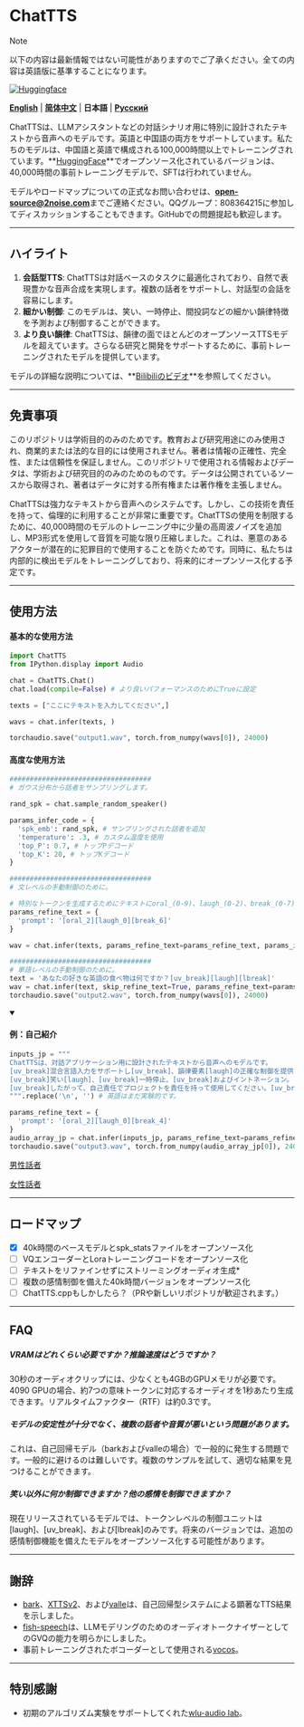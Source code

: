 # ChatTTS
> [!NOTE]
> 以下の内容は最新情報ではない可能性がありますのでご了承ください。全ての内容は英語版に基準することになります。

[![Huggingface](https://img.shields.io/badge/🤗%20-Models-yellow.svg?style=for-the-badge)](https://huggingface.co/2Noise/ChatTTS)

[**English**](../../README.md) | [**简体中文**](../cn/README.md) | **日本語** | [**Русский**](../ru/README.md)

ChatTTSは、LLMアシスタントなどの対話シナリオ用に特別に設計されたテキストから音声へのモデルです。英語と中国語の両方をサポートしています。私たちのモデルは、中国語と英語で構成される100,000時間以上でトレーニングされています。**[HuggingFace](https://huggingface.co/2Noise/ChatTTS)**でオープンソース化されているバージョンは、40,000時間の事前トレーニングモデルで、SFTは行われていません。

モデルやロードマップについての正式なお問い合わせは、**open-source@2noise.com**までご連絡ください。QQグループ：808364215に参加してディスカッションすることもできます。GitHubでの問題提起も歓迎します。

---
## ハイライト
1. **会話型TTS**: ChatTTSは対話ベースのタスクに最適化されており、自然で表現豊かな音声合成を実現します。複数の話者をサポートし、対話型の会話を容易にします。
2. **細かい制御**: このモデルは、笑い、一時停止、間投詞などの細かい韻律特徴を予測および制御することができます。
3. **より良い韻律**: ChatTTSは、韻律の面でほとんどのオープンソースTTSモデルを超えています。さらなる研究と開発をサポートするために、事前トレーニングされたモデルを提供しています。

モデルの詳細な説明については、**[Bilibiliのビデオ](https://www.bilibili.com/video/BV1zn4y1o7iV)**を参照してください。

---

## 免責事項

このリポジトリは学術目的のみのためです。教育および研究用途にのみ使用され、商業的または法的な目的には使用されません。著者は情報の正確性、完全性、または信頼性を保証しません。このリポジトリで使用される情報およびデータは、学術および研究目的のみのためのものです。データは公開されているソースから取得され、著者はデータに対する所有権または著作権を主張しません。

ChatTTSは強力なテキストから音声へのシステムです。しかし、この技術を責任を持って、倫理的に利用することが非常に重要です。ChatTTSの使用を制限するために、40,000時間のモデルのトレーニング中に少量の高周波ノイズを追加し、MP3形式を使用して音質を可能な限り圧縮しました。これは、悪意のあるアクターが潜在的に犯罪目的で使用することを防ぐためです。同時に、私たちは内部的に検出モデルをトレーニングしており、将来的にオープンソース化する予定です。

---
## 使用方法

<h4>基本的な使用方法</h4>

```python
import ChatTTS
from IPython.display import Audio

chat = ChatTTS.Chat()
chat.load(compile=False) # より良いパフォーマンスのためにTrueに設定

texts = ["ここにテキストを入力してください",]

wavs = chat.infer(texts, )

torchaudio.save("output1.wav", torch.from_numpy(wavs[0]), 24000)
```

<h4>高度な使用方法</h4>

```python
###################################
# ガウス分布から話者をサンプリングします。

rand_spk = chat.sample_random_speaker()

params_infer_code = {
  'spk_emb': rand_spk, # サンプリングされた話者を追加
  'temperature': .3, # カスタム温度を使用
  'top_P': 0.7, # トップPデコード
  'top_K': 20, # トップKデコード
}

###################################
# 文レベルの手動制御のために。

# 特別なトークンを生成するためにテキストにoral_(0-9)、laugh_(0-2)、break_(0-7)を使用します。
params_refine_text = {
  'prompt': '[oral_2][laugh_0][break_6]'
} 

wav = chat.infer(texts, params_refine_text=params_refine_text, params_infer_code=params_infer_code)

###################################
# 単語レベルの手動制御のために。
text = 'あなたの好きな英語の食べ物は何ですか？[uv_break][laugh][lbreak]'
wav = chat.infer(text, skip_refine_text=True, params_refine_text=params_refine_text,  params_infer_code=params_infer_code)
torchaudio.save("output2.wav", torch.from_numpy(wavs[0]), 24000)
```

<details open>
  <summary><h4>例：自己紹介</h4></summary>

```python
inputs_jp = """
ChatTTSは、対話アプリケーション用に設計されたテキストから音声へのモデルです。
[uv_break]混合言語入力をサポートし[uv_break]、韻律要素[laugh]の正確な制御を提供します
[uv_break]笑い[laugh]、[uv_break]一時停止、[uv_break]およびイントネーション。[uv_break]自然で表現豊かな音声を提供します
[uv_break]したがって、自己責任でプロジェクトを責任を持って使用してください。[uv_break]
""".replace('\n', '') # 英語はまだ実験的です。

params_refine_text = {
  'prompt': '[oral_2][laugh_0][break_4]'
} 
audio_array_jp = chat.infer(inputs_jp, params_refine_text=params_refine_text)
torchaudio.save("output3.wav", torch.from_numpy(audio_array_jp[0]), 24000)
```
[男性話者](https://github.com/2noise/ChatTTS/assets/130631963/e0f51251-db7f-4d39-a0e9-3e095bb65de1)

[女性話者](https://github.com/2noise/ChatTTS/assets/130631963/f5dcdd01-1091-47c5-8241-c4f6aaaa8bbd)
</details>

---
## ロードマップ
- [x] 40k時間のベースモデルとspk_statsファイルをオープンソース化
- [ ] VQエンコーダーとLoraトレーニングコードをオープンソース化
- [ ] テキストをリファインせずにストリーミングオーディオ生成*
- [ ] 複数の感情制御を備えた40k時間バージョンをオープンソース化
- [ ] ChatTTS.cppもしかしたら？（PRや新しいリポジトリが歓迎されます。）

----
## FAQ

##### VRAMはどれくらい必要ですか？推論速度はどうですか？
30秒のオーディオクリップには、少なくとも4GBのGPUメモリが必要です。4090 GPUの場合、約7つの意味トークンに対応するオーディオを1秒あたり生成できます。リアルタイムファクター（RTF）は約0.3です。

##### モデルの安定性が十分でなく、複数の話者や音質が悪いという問題があります。

これは、自己回帰モデル（barkおよびvalleの場合）で一般的に発生する問題です。一般的に避けるのは難しいです。複数のサンプルを試して、適切な結果を見つけることができます。

##### 笑い以外に何か制御できますか？他の感情を制御できますか？

現在リリースされているモデルでは、トークンレベルの制御ユニットは[laugh]、[uv_break]、および[lbreak]のみです。将来のバージョンでは、追加の感情制御機能を備えたモデルをオープンソース化する可能性があります。

---
## 謝辞
- [bark](https://github.com/suno-ai/bark)、[XTTSv2](https://github.com/coqui-ai/TTS)、および[valle](https://arxiv.org/abs/2301.02111)は、自己回帰型システムによる顕著なTTS結果を示しました。
- [fish-speech](https://github.com/fishaudio/fish-speech)は、LLMモデリングのためのオーディオトークナイザーとしてのGVQの能力を明らかにしました。
- 事前トレーニングされたボコーダーとして使用される[vocos](https://github.com/gemelo-ai/vocos)。

---
## 特別感謝
- 初期のアルゴリズム実験をサポートしてくれた[wlu-audio lab](https://audio.westlake.edu.cn/)。
